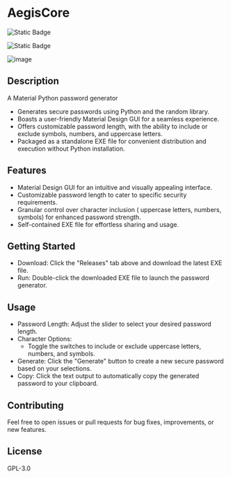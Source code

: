 # AegisCore
![Static Badge](https://img.shields.io/badge/License-GPL_v3-blue?style=for-the-badge)  
  
![Static Badge](https://img.shields.io/badge/Download_from_Github-Releases-green?style=for-the-badge&logo=Github&link=https%3A%2F%2Fgithub.com%2FMatthewRiley05%2FAegisCore%2Freleases)  

![image](https://github.com/MatthewRiley05/AegisCore/assets/52445584/d5c7d5f0-cc50-42a6-8353-e864c52e5545)

## Description

A Material Python password generator

 * Generates secure passwords using Python and the random library.
 * Boasts a user-friendly Material Design GUI for a seamless experience.
 * Offers customizable password length, with the ability to include or exclude symbols, numbers, and uppercase letters.
 * Packaged as a standalone EXE file for convenient distribution and execution without Python installation.

## Features
 * Material Design GUI for an intuitive and visually appealing interface.
 * Customizable password length to cater to specific security requirements.
 * Granular control over character inclusion ( uppercase letters, numbers, symbols) for enhanced password strength.
 * Self-contained EXE file for effortless sharing and usage.

## Getting Started
 * Download: Click the "Releases" tab above and download the latest EXE file.
 * Run: Double-click the downloaded EXE file to launch the password generator.

## Usage
 * Password Length: Adjust the slider to select your desired password length.
 * Character Options:
   * Toggle the switches to include or exclude uppercase letters, numbers, and symbols.
 * Generate: Click the "Generate" button to create a new secure password based on your selections.
 * Copy: Click the text output to automatically copy the generated password to your clipboard.

## Contributing
Feel free to open issues or pull requests for bug fixes, improvements, or new features.

## License
GPL-3.0
